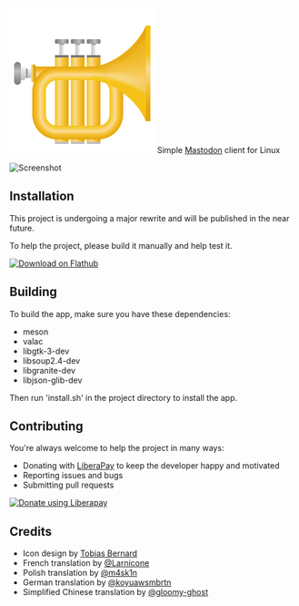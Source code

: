 ![Tootle](https://raw.githubusercontent.com/bleakgrey/tootle/master/data/icons/color.svg)
Simple [Mastodon](https://github.com/tootsuite/mastodon) client for Linux

![Screenshot](https://raw.githubusercontent.com/bleakgrey/tootle/master/data/screenshot.png)

## Installation
This project is undergoing a major rewrite and will be published in the near future.

To help the project, please build it manually and help test it.

<a href='https://flathub.org/apps/details/com.github.bleakgrey.tootle'><img height='51' alt='Download on Flathub' src='https://flathub.org/assets/badges/flathub-badge-en.png'/></a>

## Building
To build the app, make sure you have these dependencies:
* meson
* valac
* libgtk-3-dev
* libsoup2.4-dev
* libgranite-dev
* libjson-glib-dev

Then run 'install.sh' in the project directory to install the app.

## Contributing

You're always welcome to help the project in many ways:
* Donating with [LiberaPay](https://liberapay.com/bleakgrey/) to keep the developer happy and motivated
* Reporting issues and bugs
* Submitting pull requests

<a href="https://liberapay.com/bleakgrey/donate"><img alt="Donate using Liberapay" src="https://liberapay.com/assets/widgets/donate.svg"></a>

## Credits
* Icon design by [Tobias Bernard](https://github.com/bertob)
* French translation by [@Larnicone](https://github.com/Larnicone)
* Polish translation by [@m4sk1n](https://github.com/m4sk1n)
* German translation by [@koyuawsmbrtn](https://github.com/koyuawsmbrtn)
* Simplified Chinese translation by [@gloomy-ghost](https://github.com/gloomy-ghost)
